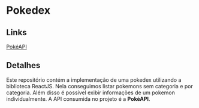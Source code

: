 # Pokedex

## Links
[PokéAPI](https://pokeapi.co/)

## Detalhes
Este repositório contém a implementação de uma pokedex utilizando a biblioteca ReactJS. Nela conseguimos listar pokemons sem categoria e por categoria. Além disso é possível exibir informações de um pokemon individualmente. A API consumida no projeto é a **PokéAPI**.